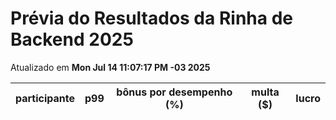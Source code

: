 # Prévia do Resultados da Rinha de Backend 2025
Atualizado em **Mon Jul 14 11:07:17 PM -03 2025**


| participante | p99 | bônus por desempenho (%) | multa ($) | lucro |
| -- | -- | -- | -- | -- |
